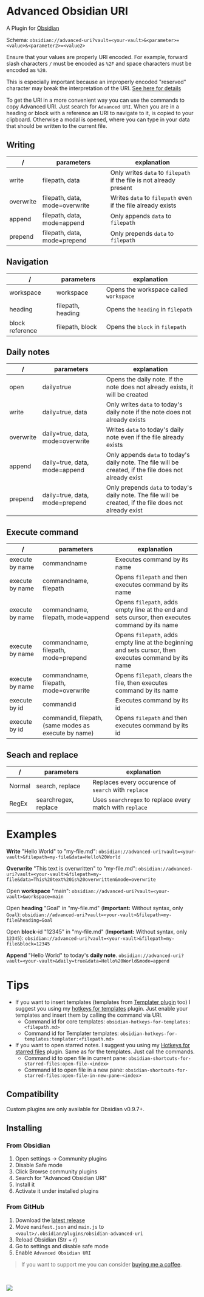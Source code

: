 # Advanced Obsidian URI
A Plugin for [Obsidian](https://obsidian.md)

Schema: `obsidian://advanced-uri?vault=<your-vault>&<parameter>=<value>&<parameter2>=<value2>`

Ensure that your values are properly URI encoded. For example, forward slash characters `/` must be encoded as `%2F` and space characters must be encoded as `%20`.

This is especially important because an improperly encoded "reserved" character may break the interpretation of the URI. [See here for details](https://en.wikipedia.org/wiki/Percent-encoding)

To get the URI in a more convenient way you can use the commands to copy Advanced URI. Just search for `Advanced URI`. When you are in a heading or block with a reference an URI to navigate to it, is copied to your clipboard. Otherwise a modal is opened, where you can type in your data that should be written to the current file.

## Writing

| /               | parameters                    | explanation                                                         |
| --------------- | ----------------------------- | ------------------------------------------------------------------- |
| write           | filepath, data                | Only writes `data` to `filepath` if the file is not already present |
| overwrite       | filepath, data, mode=overwrite| Writes `data` to `filepath` even if the file already exists         |
| append          | filepath, data, mode=append   | Only appends `data` to `filepath`                                   |
| prepend         | filepath, data, mode=prepend  | Only prepends `data` to `filepath`                                  |

## Navigation

| /               | parameters        | explanation                            |
| --------------- | ----------------- | -------------------------------------- |
| workspace       | workspace         | Opens the workspace called `workspace` |
| heading         | filepath, heading | Opens the `heading` in `filepath`      |
| block reference | filepath, block   | Opens the `block` in `filepath`        |

## Daily notes

| /         | parameters                       | explanation                                                                                              |
| --------- | -------------------------------- | -------------------------------------------------------------------------------------------------------- |
| open      | daily=true                       | Opens the daily note. If the note does not already exists, it will be created                            |
| write     | daily=true, data                 | Only writes `data` to today's daily note if the note does not already exists                             |
| overwrite | daily=true, data, mode=overwrite | Writes `data` to today's daily note even if the file already exists                                      |
| append    | daily=true, data, mode=append    | Only appends `data` to today's daily note. The file will be created, if the file does not already exist  | 
| prepend   | daily=true, data, mode=prepend   | Only prepends `data` to today's daily note. The file will be created, if the file does not already exist |

## Execute command

| /               | parameters                                            | explanation                                                                                           |
| --------------- | ----------------------------------------------------- | ----------------------------------------------------------------------------------------------------- |
| execute by name | commandname                                           | Executes command by its name                                                                          |
| execute by name | commandname, filepath                                 | Opens `filepath` and then executes command by its name                                                |
| execute by name | commandname, filepath, mode=append                    | Opens `filepath`, adds empty line at the end and sets cursor, then executes command by its name       |
| execute by name | commandname, filepath, mode=prepend                   | Opens `filepath`, adds empty line at the beginning and sets cursor, then executes command by its name |
| execute by name | commandname, filepath, mode=overwrite                 | Opens `filepath`, clears the file, then executes command by its name                                  |
| execute by id   | commandid                                             | Executes command by its id                                                                            |
| execute by id   | commandid, filepath, (same modes as execute by name) | Opens `filepath` and then executes command by its id                                                  |

## Seach and replace
| /      | parameters           | explanation                                              |
| ------ | -------------------- | -------------------------------------------------------- |
| Normal | search, replace      | Replaces every occurence of `search` with `replace`      | 
| RegEx  | searchregex, replace | Uses `searchregex` to replace every match with `replace` |

# Examples

**Write** "Hello World" to "my-file.md":
`obsidian://advanced-uri?vault=<your-vault>&filepath=my-file&data=Hello%20World`

**Overwrite** "This text is overwritten" to "my-file.md":
`obsidian://advanced-uri?vault=<your-vault>&filepath=my-file&data=This%20text%20is%20overwritten&mode=overwrite`

Open **workspace** "main":
`obsidian://advanced-uri?vault=<your-vault>&workspace=main`

Open **heading** "Goal" in "my-file.md" (**Important:** Without syntax, only `Goal`):
`obsidian://advanced-uri?vault=<your-vault>&filepath=my-file&heading=Goal`

Open **block**-id "12345" in "my-file.md" (**Important:** Without syntax, only `12345`):
`obsidian://advanced-uri?vault=<your-vault>&filepath=my-file&block=12345`

**Append** "Hello World" to today's **daily note**.
`obsidian://advanced-uri?vault=<your-vault>&daily=true&data=Hello%20World&mode=append`

# Tips

- If you want to insert templates (templates from [Templater plugin](https://github.com/SilentVoid13/Templater) too) I suggest you using my [hotkeys for templates](https://github.com/Vinzent03/obsidian-hotkeys-for-templates) plugin. Just enable your templates and insert them by calling the command via URI. 
    - Command id for core templates: `obsidian-hotkeys-for-templates:<filepath.md>`
    - Command id for Templater templates: `obsidian-hotkeys-for-templates:templater:<filepath.md>`
- If you want to open starred notes. I suggest you using my [Hotkeys for starred files](https://github.com/Vinzent03/obsidian-shortcuts-for-starred-files) plugin. Same as for the templates. Just call the commands.
    - Command id to open file in current pane: `obsidian-shortcuts-for-starred-files:open-file-<index>`
    - Command id to open file in a new pane: `obsidian-shortcuts-for-starred-files:open-file-in-new-pane-<index>`



## Compatibility
Custom plugins are only available for Obsidian v0.9.7+.

## Installing

### From Obsidian
1. Open settings -> Community plugins
2. Disable Safe mode
3. Click Browse community plugins
4. Search for "Advanced Obsidian URI"
5. Install it
6. Activate it under installed plugins


### From GitHub
1. Download the [latest release](https://github.com/Vinzent03/obsidian-advanced-uri/releases/latest)
2. Move `manifest.json` and `main.js` to `<vault>/.obsidian/plugins/obsidian-advanced-uri`
3. Reload Obsidian (Str + r)
4. Go to settings and disable safe mode
5. Enable `Advanced Obsidian URI`


> If you want to support me you can consider [buying me a coffee](https://www.buymeacoffee.com/Vinzent03).

<br>

<a href="https://www.buymeacoffee.com/Vinzent03"><img src="https://img.buymeacoffee.com/button-api/?text=Buy me a coffee&emoji=&slug=Vinzent03&button_colour=5F7FFF&font_colour=ffffff&font_family=Inter&outline_colour=000000&coffee_colour=FFDD00"></a>

